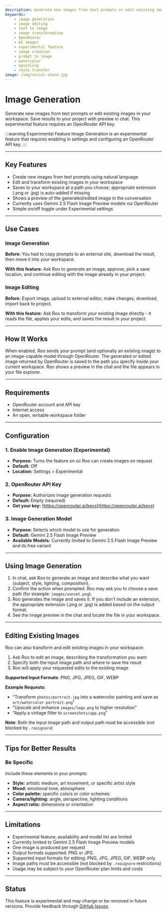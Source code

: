 ```yaml
---
description: Generate new images from text prompts or edit existing images in Roo Code using OpenRouter API. Transform, enhance, and save AI-processed images to your workspace with preview support.
keywords:
    - image generation
    - image editing
    - text to image
    - image transformation
    - OpenRouter
    - AI images
    - experimental feature
    - image creation
    - prompt to image
    - watercolor
    - upscaling
    - style transfer
image: /img/social-share.jpg
---
```


# Image Generation

Generate new images from text prompts or edit existing images in your workspace. Save results to your project with preview in chat. This experimental feature requires an OpenRouter API key.

:::warning Experimental Feature
Image Generation is an experimental feature that requires enabling in settings and configuring an OpenRouter API key.
:::

---

## Key Features

- Create new images from text prompts using natural language
- Edit and transform existing images in your workspace
- Saves to your workspace at a path you choose; appropriate extension (.png or .jpg) is auto-added if missing
- Shows a preview of the generated/edited image in the conversation
- Currently uses Gemini 2.5 Flash Image Preview models via OpenRouter
- Simple on/off toggle under Experimental settings

---

## Use Cases

### Image Generation

**Before:** You had to copy prompts to an external site, download the result, then move it into your workspace.

**With this feature:** Ask Roo to generate an image, approve, pick a save location, and continue editing with the image already in your project.

### Image Editing

**Before:** Export image, upload to external editor, make changes, download, import back to project.

**With this feature:** Ask Roo to transform your existing image directly - it reads the file, applies your edits, and saves the result in your project.

---

## How It Works

When enabled, Roo sends your prompt (and optionally an existing image) to an image-capable model through OpenRouter. The generated or edited image returned by OpenRouter is saved to the path you specify inside your current workspace. Roo shows a preview in the chat and the file appears in your file explorer.

---

## Requirements

- OpenRouter account and API key
- Internet access
- An open, writable workspace folder

---

## Configuration

### 1. Enable Image Generation (Experimental)

- **Purpose:** Turns the feature on so Roo can create images on request
- **Default:** Off
- **Location:** Settings > Experimental

### 2. OpenRouter API Key

- **Purpose:** Authorizes image generation requests
- **Default:** Empty (required)
- **Get your key:** [https://openrouter.ai/keys](https://openrouter.ai/keys)

### 3. Image Generation Model

- **Purpose:** Selects which model to use for generation
- **Default:** Gemini 2.5 Flash Image Preview
- **Available Models:** Currently limited to Gemini 2.5 Flash Image Preview and its free variant

---

## Using Image Generation

1. In chat, ask Roo to generate an image and describe what you want (subject, style, lighting, composition).
2. Confirm the action when prompted. Roo may ask you to choose a save path (for example: `images/sunset.png`).
3. Roo generates the image and saves it. If you don't include an extension, the appropriate extension (.png or .jpg) is added based on the output format.
4. See the image preview in the chat and locate the file in your workspace.

---

## Editing Existing Images

Roo can also transform and edit existing images in your workspace:

1. Ask Roo to edit an image, describing the transformation you want
2. Specify both the input image path and where to save the result
3. Roo will apply your requested edits to the existing image

**Supported Input Formats**: PNG, JPG, JPEG, GIF, WEBP

**Example Requests**:

- "Transform `photos/portrait.jpg` into a watercolor painting and save as `art/watercolor-portrait.png`"
- "Upscale and enhance `images/logo.png` to higher resolution"
- "Apply a vintage filter to `screenshots/app.png`"

**Note**: Both the input image path and output path must be accessible (not blocked by `.rooignore`)

---

## Tips for Better Results

### Be Specific

Include these elements in your prompts:

- **Style:** artistic medium, art movement, or specific artist style
- **Mood:** emotional tone, atmosphere
- **Color palette:** specific colors or color schemes
- **Camera/lighting:** angle, perspective, lighting conditions
- **Aspect ratio:** dimensions or orientation

---

## Limitations

- Experimental feature; availability and model list are limited
- Currently limited to Gemini 2.5 Flash Image Preview models
- One image is produced per request
- Output formats supported: PNG or JPG
- Supported input formats for editing: PNG, JPG, JPEG, GIF, WEBP only
- Image paths must be accessible (not blocked by `.rooignore` restrictions)
- Usage may be subject to your OpenRouter plan limits and costs

---

## Status

This feature is experimental and may change or be removed in future versions. Provide feedback through [GitHub Issues](https://github.com/RooCodeInc/Roo-Code/issues).
